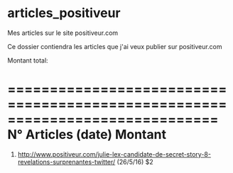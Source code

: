 # articles_positiveur
Mes articles sur le site positiveur.com

Ce dossier contiendra les articles que j'ai veux publier sur positiveur.com

Montant total: 

=============================================================================
N° Articles (date) 						Montant
=============================================================================
1. http://www.positiveur.com/julie-lex-candidate-de-secret-story-8-revelations-surprenantes-twitter/ (26/5/16) 		$2

